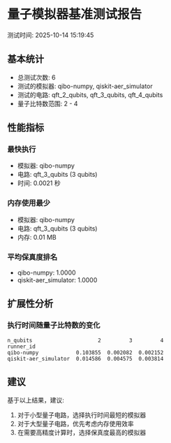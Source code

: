 # 量子模拟器基准测试报告

测试时间: 2025-10-14 15:19:45

## 基本统计

- 总测试次数: 6
- 测试的模拟器: qibo-numpy, qiskit-aer_simulator
- 测试的电路: qft_2_qubits, qft_3_qubits, qft_4_qubits
- 量子比特数范围: 2 - 4

## 性能指标

### 最快执行
- 模拟器: qibo-numpy
- 电路: qft_3_qubits (3 qubits)
- 时间: 0.0021 秒

### 内存使用最少
- 模拟器: qibo-numpy
- 电路: qft_3_qubits (3 qubits)
- 内存: 0.01 MB

### 平均保真度排名
- qibo-numpy: 1.0000
- qiskit-aer_simulator: 1.0000

## 扩展性分析

### 执行时间随量子比特数的变化
```
n_qubits                     2         3         4
runner_id                                         
qibo-numpy            0.103855  0.002082  0.002152
qiskit-aer_simulator  0.014586  0.004575  0.003814
```

## 建议

基于以上结果，建议:
1. 对于小型量子电路，选择执行时间最短的模拟器
2. 对于大型量子电路，优先考虑内存使用效率
3. 在需要高精度计算时，选择保真度最高的模拟器
